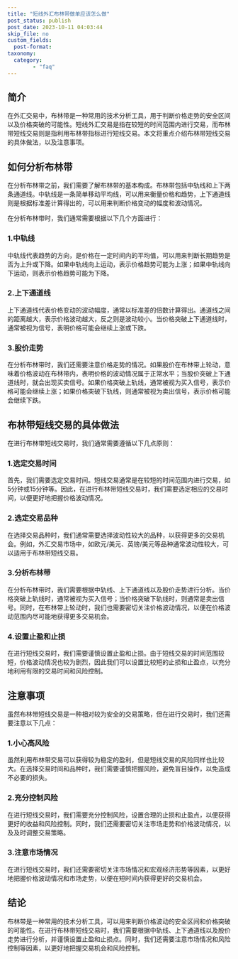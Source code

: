 ```yaml
---
title: "短线外汇布林带做单应该怎么做"
post_status: publish
post_date: 2023-10-11 04:03:44
skip_file: no
custom_fields: 
  post-format: 
taxonomy:
  category:
        - "faq"
---
```


## 简介

在外汇交易中，布林带是一种常用的技术分析工具，用于判断价格走势的安全区间以及价格突破的可能性。短线外汇交易是指在较短的时间范围内进行交易，而布林带短线交易则是指利用布林带指标进行短线交易。本文将重点介绍布林带短线交易的具体做法，以及注意事项。

## 如何分析布林带

在分析布林带之前，我们需要了解布林带的基本构成。布林带包括中轨线和上下两条通道线。中轨线是一条简单移动平均线，可以用来衡量价格和趋势，上下通道线则是根据标准差计算得出的，可以用来判断价格变动的幅度和波动情况。

在分析布林带时，我们通常需要根据以下几个方面进行：

### 1.中轨线

中轨线代表趋势的方向，是价格在一定时间内的平均值，可以用来判断长期趋势是否为上升或下降。如果中轨线向上运动，表示价格趋势可能为上涨；如果中轨线向下运动，则表示价格趋势可能为下降。

### 2.上下通道线

上下通道线代表价格变动的波动幅度，通常以标准差的倍数计算得出。通道线之间的距离越大，表示价格波动越大，反之则是波动较小。当价格突破上下通道线时，通常被视为信号，表明价格可能会继续上涨或下跌。

### 3.股价走势

在分析布林带时，我们还需要注意价格走势的情况。如果股价在布林带上轮动，意味着价格波动在布林带内，表明价格的波动情况属于正常水平；当股价突破上下通道线时，就会出现买卖信号。如果价格突破上轨线，通常被视为买入信号，表示价格可能会继续上涨；如果价格突破下轨线，则通常被视为卖出信号，表示价格可能会继续下跌。

## 布林带短线交易的具体做法

在进行布林带短线交易时，我们通常需要遵循以下几点原则：

### 1.选定交易时间

首先，我们需要选定交易时间。短线交易通常是在较短的时间范围内进行交易，如5分钟或15分钟等。因此，在进行布林带短线交易时，我们需要选定相应的交易时间，以便更好地把握价格波动情况。

### 2.选定交易品种

在选择交易品种时，我们通常需要选择波动性较大的品种，以获得更多的交易机会。例如，外汇交易市场中，如欧元/美元、英镑/美元等品种通常波动性较大，可以适用于布林带短线交易。

### 3.分析布林带

在分析布林带时，我们需要根据中轨线、上下通道线以及股价走势进行分析。当价格突破上轨线时，通常被视为买入信号；当价格突破下轨线时，则通常是卖出信号。同时，在布林带上轮动时，我们也需要密切关注价格波动情况，以便在价格波动范围内尽可能地获得更多交易机会。

### 4.设置止盈和止损

在进行短线交易时，我们需要谨慎设置止盈和止损。由于短线交易的时间范围较短，价格波动情况也较为剧烈，因此我们可以设置比较短的止损和止盈点，以充分地利用有限的交易时间和风险控制。

## 注意事项

虽然布林带短线交易是一种相对较为安全的交易策略，但在进行交易时，我们还需要注意以下几点：

### 1.小心高风险

虽然利用布林带交易可以获得较为稳定的盈利，但是短线交易的风险同样也比较大。在选择交易时间和品种时，我们需要谨慎把握风险，避免盲目操作，以免造成不必要的损失。

### 2.充分控制风险

在进行短线交易时，我们需要充分控制风险，设置合理的止损和止盈点，以便获得更好的收益和风险控制。同时，我们还需要密切关注市场走势和价格波动情况，以及及时调整交易策略。

### 3.注意市场情况

在进行短线交易时，我们还需要密切关注市场情况和宏观经济形势等因素，以更好地把握价格波动情况和市场走势，以便在短时间内获得更好的交易机会。

## 结论

布林带是一种常用的技术分析工具，可以用来判断价格波动的安全区间和价格突破的可能性。在进行布林带短线交易时，我们需要根据中轨线、上下通道线以及股价走势进行分析，并谨慎设置止盈和止损点。同时，我们还需要注意市场情况和风险控制等因素，以更好地把握交易机会和风险控制。
